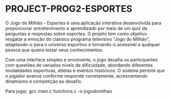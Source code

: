 # PROJECT-PROG2-ESPORTES

O Jogo do Milhão - Esportes é uma aplicação interativa desenvolvida para proporcionar entretenimento e aprendizado por meio de um quiz de perguntas e respostas sobre esportes. O projeto tem como objetivo resgatar a emoção do clássico programa televisivo "Jogo do Milhão", adaptando-o para o universo esportivo e tornando-o acessível a qualquer pessoa que queira testar seus conhecimentos.

Com uma interface simples e envolvente, o jogo desafia os participantes com questões de variados níveis de dificuldade, abordando diferentes modalidades esportivas, atletas e eventos históricos. O sistema permite que o jogador avance conforme responde corretamente, acrescentando dinamismo e competição ao desafio.

Para jogar, gcc main.c functions.c -o jogodomilhao
